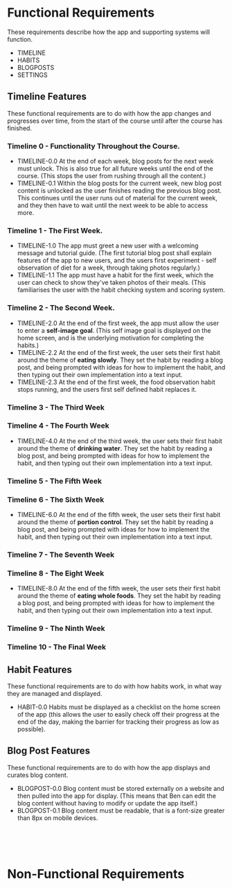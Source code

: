 Functional Requirements
=======================
These requirements describe how the app and supporting systems will function.
- TIMELINE
- HABITS
- BLOGPOSTS
- SETTINGS

Timeline Features
-----------------
These functional requirements are to do with how the app changes and progresses over time, from the start of the course until after the course has finished.

### Timeline 0 - Functionality Throughout the Course. ###

- TIMELINE-0.0 At the end of each week, blog posts for the next week must unlock. This is also true for all future weeks until the end of the course. (This stops the user from rushing through all the content.)
- TIMELINE-0.1 Within the blog posts for the current week, new blog post content is unlocked as the user finishes reading the previous blog post. This continues until the user runs out of material for the current week, and they then have to wait until the next week to be able to access more.

### Timeline 1 - The First Week. ###

- TIMELINE-1.0 The app must greet a new user with a welcoming message and tutorial guide. (The first tutorial blog post shall explain features of the app to new users, and the users first experiment - self observation of diet for a week, through taking photos regularly.)
- TIMELINE-1.1 The app must have a habit for the first week, which the user can check to show they've taken photos of their meals. (This familiarises the user with the habit checking system and scoring system.

### Timeline 2 - The Second Week. ###

- TIMELINE-2.0 At the end of the first week, the app must allow the user to enter a **self-image goal**. (This self image goal is displayed on the home screen, and is the underlying motivation for completing the habits.)
- TIMELINE-2.2 At the end of the first week, the user sets their first habit around the theme of **eating slowly**. They set the habit by reading a blog post, and being prompted with ideas for how to implement the habit, and then typing out their own implementation into a text input.
- TIMELINE-2.3 At the end of the first week, the food observation habit stops running, and the users first self defined habit replaces it.

### Timeline 3 - The Third Week ###

### Timeline 4 - The Fourth Week ###

- TIMELINE-4.0 At the end of the third week, the user sets their first habit around the theme of **drinking water**. They set the habit by reading a blog post, and being prompted with ideas for how to implement the habit, and then typing out their own implementation into a text input.

### Timeline 5 - The Fifth Week ###

### Timeline 6 - The Sixth Week ###

- TIMELINE-6.0 At the end of the fifth week, the user sets their first habit around the theme of **portion control**. They set the habit by reading a blog post, and being prompted with ideas for how to implement the habit, and then typing out their own implementation into a text input.

### Timeline 7 - The Seventh Week ###

### Timeline 8 - The Eight Week ###

- TIMELINE-8.0 At the end of the fifth week, the user sets their first habit around the theme of **eating whole foods**. They set the habit by reading a blog post, and being prompted with ideas for how to implement the habit, and then typing out their own implementation into a text input.

### Timeline 9 - The Ninth Week ###

### Timeline 10 - The Final Week ###

Habit Features
--------------
These functional requirements are to do with how habits work, in what way they are managed and displayed.

- HABIT-0.0 Habits must be displayed as a checklist on the home screen of the app (this allows the user to easily check off their progress at the end of the day, making the barrier for tracking their progress as low as possible).

Blog Post Features
------------------
These functional requirements are to do with how the app displays and curates blog content.

- BLOGPOST-0.0 Blog content must be stored externally on a website and then pulled into the app for display. (This means that Ben can edit the blog content without having to modify or update the app itself.)
- BLOGPOST-0.1 Blog content must be readable, that is a font-size greater than 8px on mobile devices.

<br>
<br>
<br>

Non-Functional Requirements
===========================
